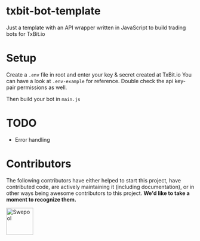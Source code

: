 # txbit-bot-template
Just a template with an API wrapper written in JavaScript to build trading bots for TxBit.io

# Setup
Create a `.env` file in root and enter your key & secret created at TxBit.io
You can have a look at `.env-example` for reference. Double check the api key-pair permissions as well.

Then build your bot in `main.js`

# TODO
- Error handling

# Contributors

The following contributors have either helped to start this project, have contributed
code, are actively maintaining it (including documentation), or in other ways
being awesome contributors to this project. **We'd like to take a moment to recognize them.**

[<img src="https://avatars.githubusercontent.com/u/36674091?v=4?size=72" alt="Swepool" width="72">](https://github.com/Swepool)